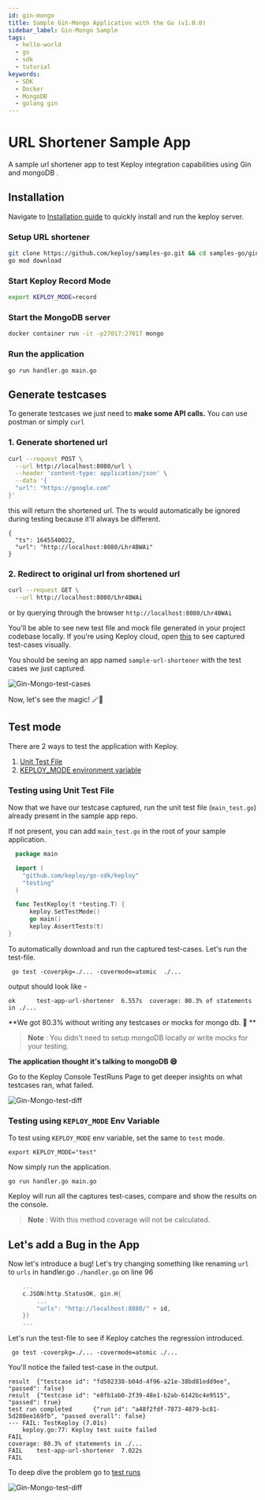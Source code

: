 ```yaml
---
id: gin-mongo
title: Sample Gin-Mongo Application with the Go (v1.0.0)
sidebar_label: Gin-Mongo Sample
tags:
  - hello-world
  - go
  - sdk
  - tutorial
keywords:
  - SDK
  - Docker
  - MongoDB
  - golang gin
---
```


# URL Shortener Sample App

A sample url shortener app to test Keploy integration capabilities using Gin and mongoDB .

## Installation

Navigate to [Installation guide](../../server/server-installation.md) to quickly install and run the keploy server.

### Setup URL shortener

```bash
git clone https://github.com/keploy/samples-go.git && cd samples-go/gin-mongo
go mod download
```

### Start Keploy Record Mode

```bash
export KEPLOY_MODE=record
```

### Start the MongoDB server

```bash
docker container run -it -p27017:27017 mongo
```

### Run the application

```shell
go run handler.go main.go
```

## Generate testcases

To generate testcases we just need to **make some API calls.** You can use postman or simply `curl`

### 1. Generate shortened url

```bash
curl --request POST \
  --url http://localhost:8080/url \
  --header 'content-type: application/json' \
  --data '{
  "url": "https://google.com"
}'
```

this will return the shortened url. The ts would automatically be ignored during testing because it'll always be different.

```
{
  "ts": 1645540022,
  "url": "http://localhost:8080/Lhr4BWAi"
}
```

### 2. Redirect to original url from shortened url

```bash
curl --request GET \
  --url http://localhost:8080/Lhr4BWAi
```

or by querying through the browser `http://localhost:8080/Lhr4BWAi`

You'll be able to see new test file and mock file generated in your project codebase locally.
If you're using Keploy cloud, open [this](https://app.keploy.io/) to see captured test-cases visually.

You should be seeing an app named `sample-url-shortener` with the test cases we just captured.

![Gin-Mongo-test-cases](/img/Gin-Mongo-test-cases.png)

Now, let's see the magic! 🪄💫

## Test mode

There are 2 ways to test the application with Keploy.

1. [Unit Test File](/docs/1.0.0/go/quickstart/gin-mongo#testing-using-unit-test-file)
2. [KEPLOY_MODE environment variable](/docs/1.0.0/go/quickstart/gin-mongo#testing-using-keploy_mode-env-variable)

### Testing using Unit Test File

Now that we have our testcase captured, run the unit test file (`main_test.go`) already present in the sample app repo.

If not present, you can add `main_test.go` in the root of your sample application.

```go
  package main

  import (
    "github.com/keploy/go-sdk/keploy"
    "testing"
  )

  func TestKeploy(t *testing.T) {
      keploy.SetTestMode()
      go main()
      keploy.AssertTests(t)
}
```

To automatically download and run the captured test-cases. Let's run the test-file.

```shell
 go test -coverpkg=./... -covermode=atomic  ./...
```

output should look like -

```shell
ok      test-app-url-shortener  6.557s  coverage: 80.3% of statements in ./...
```

**We got 80.3% without writing any testcases or mocks for mongo db. 🎉 **

> **Note** : You didn't need to setup mongoDB locally or write mocks for your testing.

**The application thought it's talking to mongoDB 😄**

Go to the Keploy Console TestRuns Page to get deeper insights on what testcases ran, what failed.

![Gin-Mongo-test-diff](/img/Gin-Mongo-test-runs.png)

### Testing using `KEPLOY_MODE` Env Variable

To test using `KEPLOY_MODE` env variable, set the same to `test` mode.

```
export KEPLOY_MODE="test"
```

Now simply run the application.

```shell
go run handler.go main.go
```

Keploy will run all the captures test-cases, compare and show the results on the console.

> **Note** : With this method coverage will not be calculated.

## Let's add a Bug in the App

Now let's introduce a bug! Let's try changing something like renaming `url` to `urls` in handler.go `./handler.go` on line 96

```go
    ...
    c.JSON(http.StatusOK, gin.H{
		...
		"urls": "http://localhost:8080/" + id,
	})
	...
```

Let's run the test-file to see if Keploy catches the regression introduced.

` go test -coverpkg=./... -covermode=atomic ./...`

You'll notice the failed test-case in the output.

```shell
result  {"testcase id": "fd502338-b04d-4f96-a21e-38bd81edd9ee", "passed": false}
result  {"testcase id": "e8fb1ab0-2f39-48e1-b2ab-6142bc4e9515", "passed": true}
test run completed      {"run id": "a48f2fdf-7873-4879-bc81-5d280ee169fb", "passed overall": false}
--- FAIL: TestKeploy (7.01s)
    keploy.go:77: Keploy test suite failed
FAIL
coverage: 80.3% of statements in ./...
FAIL    test-app-url-shortener  7.022s
FAIL
```

To deep dive the problem go to [test runs](http://localhost:6789/testruns)

![Gin-Mongo-test-diff](/img/Gin-Mongo-test-diff.png)
